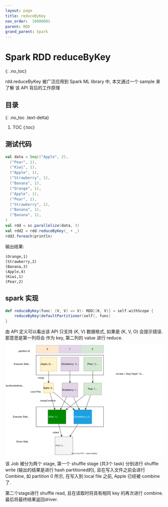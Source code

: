 ```yaml
---
layout: page
title: reduceByKey
nav_order:  10000001
parent: RDD 
grand_parent: Spark
---
```


# Spark RDD reduceByKey

{: .no_toc}

rdd.reduceByKey 被广泛应用到 Spark ML library 中, 本文通过一个 sample 来了解
该  API 背后的工作原理


## 目录
{: .no_toc .text-delta}

1. TOC
{:toc}


## 测试代码

``` scala
val data = Seq(("Apple", 2),
  ("Pear", 1),
  ("Kiwi", 1),
  ("Apple", 1),
  ("Strawberry", 1),
  ("Banana", 1),
  ("Orange", 1),
  ("Apple", 1),
  ("Pear", 1),
  ("Strawberry", 1),
  ("Banana", 1),
  ("Banana", 1),
)
val rdd = sc.parallelize(data, 3)
val rdd2 = rdd.reduceByKey(_ + _)
rdd2.foreach(println)
```

输出结果:

``` console
(Orange,1)
(Strawberry,2)
(Banana,3)
(Apple,4)
(Kiwi,1)
(Pear,2)
```

## spark 实现

``` scala
def reduceByKey(func: (V, V) => V): RDD[(K, V)] = self.withScope {
    reduceByKey(defaultPartitioner(self), func)
}
```

由 API 定义可以看出该 API 只支持 (K, V) 数据格式, 如果是 (K, V, O) 会提示错误. 那意思是第一列将会
作为 key, 第二列的 value 进行 reduce.

![reduce-by-key](/docs/spark/rdd/reduce-by-key/spark-ml-reduceByKey.drawio.svg)

该 Job 被分为两个 stage, 第一个 shuffle stage (共3个 task) 分别进行 shuffle write (输出的结果是进行 hash partitioned的),
且在写入文件之前会进行 Combine, 如 partition 0 所示, 在写入到 local file 之前, Apple 已经被 combine 了.

第二个stage进行 shuffle read, 且在读取时将具有相同 key 的再次进行 combine. 最后将最终结果返回driver.
